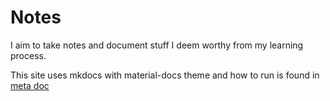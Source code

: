 # Notes

I aim to take notes and document stuff I deem worthy from my learning process.

This site uses mkdocs with material-docs theme and how to run is found in [meta doc](/meta)
